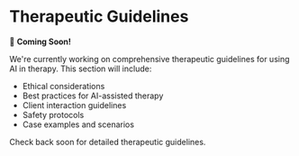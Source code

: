 # Therapeutic Guidelines

🚧 **Coming Soon!**

We're currently working on comprehensive therapeutic guidelines for using AI in therapy. This section will include:

- Ethical considerations
- Best practices for AI-assisted therapy
- Client interaction guidelines
- Safety protocols
- Case examples and scenarios

Check back soon for detailed therapeutic guidelines.


